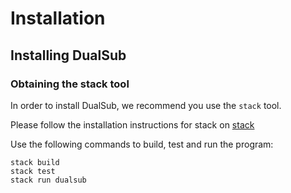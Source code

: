 # Installation

## Installing DualSub

### Obtaining the stack tool

In order to install DualSub, we recommend you use the `stack` tool.

Please follow the installation instructions for stack on [stack](https://docs.haskellstack.org/en/stable/install_and_upgrade/)

Use the following commands to build, test and run the program:

```console
stack build
stack test
stack run dualsub
```

